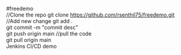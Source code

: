 #freedemo <br>
//Clone the repo
git clone https://github.com/rsenthil75/freedemo.git <br>
//Add new change
git add . <br>
git commit -m "commit desc" <br>
git push origin main
//pull the code <br>
git pull origin main <br>
Jenkins CI/CD demo
